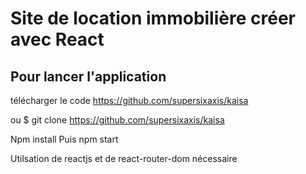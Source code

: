 # Site de location immobilière créer avec React



## Pour lancer l'application 
télécharger le code https://github.com/supersixaxis/kaisa 

ou $ git clone https://github.com/supersixaxis/kaisa

Npm install
Puis npm start 

Utilsation de reactjs et de react-router-dom nécessaire 
